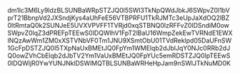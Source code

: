dm1lc3M6Ly9ldzBLSUNBaWRpSTZJQ0l5SWl3TkNpQWdJbkJ6SWpvZ0l1bVprT21BbnpVd2JXSndjKys4aUhFeE56VTBPRFU1TkRJMTc3eUpJaXdOQ2lBZ0ltRmtaQ0k2SUNJeE5UVXVPVFF1TVRjd0xqSTBNQ0lzRFFvZ0lDSndiM0owSWpvZ0lqZ3dPREFpTEEwS0lDQWlhV1FpT2lBaU16WmpZekEwTVRNdE1EWXlNQzAwWm1ZM0xXSTVNbVF0Tm1JNU9XSmtObU01TVdReklpd05DaUFnSW1GcFpDSTZJQ0l5TXpNaUxBMEtJQ0FpYm1WMElqb2dJblJqY0NJc0RRb2dJQ0owZVhCbElqb2dJbTV2Ym1VaUxBMEtJQ0FpYUc5emRDSTZJQ0lpTEEwS0lDQWljR0YwYUNJNklDSWlMQTBLSUNBaWRHeHpJam9nSWlJTkNuMD0K
